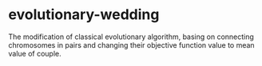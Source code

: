 # evolutionary-wedding
The modification of classical evolutionary algorithm, basing on connecting chromosomes in pairs and changing their objective function value to mean value of couple.
